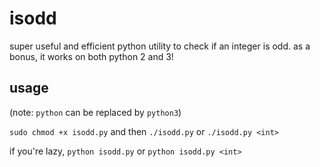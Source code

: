 # isodd
super useful and efficient python utility to check if an integer is odd.
as a bonus, it works on both python 2 and 3!

## usage
(note: `python` can be replaced by `python3`)

`sudo chmod +x isodd.py` and then `./isodd.py` or `./isodd.py <int>`

if you're lazy,
`python isodd.py` or `python isodd.py <int>`
